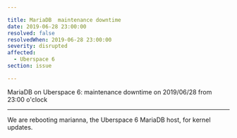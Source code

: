 ```yaml
---

title: MariaDB  maintenance downtime 
date: 2019-06-28 23:00:00
resolved: false
resolvedWhen: 2019-06-28 23:00:00
severity: disrupted
affected:
  - Uberspace 6
section: issue

---
```


MariaDB on Uberspace 6: maintenance downtime on 2019/06/28 from 23:00 o'clock


---

We are rebooting marianna, the Uberspace 6 MariaDB host, for kernel updates. 
